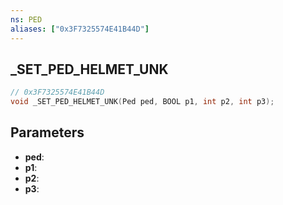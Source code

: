 ```yaml
---
ns: PED
aliases: ["0x3F7325574E41B44D"]
---
```

## _SET_PED_HELMET_UNK

```c
// 0x3F7325574E41B44D
void _SET_PED_HELMET_UNK(Ped ped, BOOL p1, int p2, int p3);
```


## Parameters
* **ped**: 
* **p1**: 
* **p2**: 
* **p3**: 

